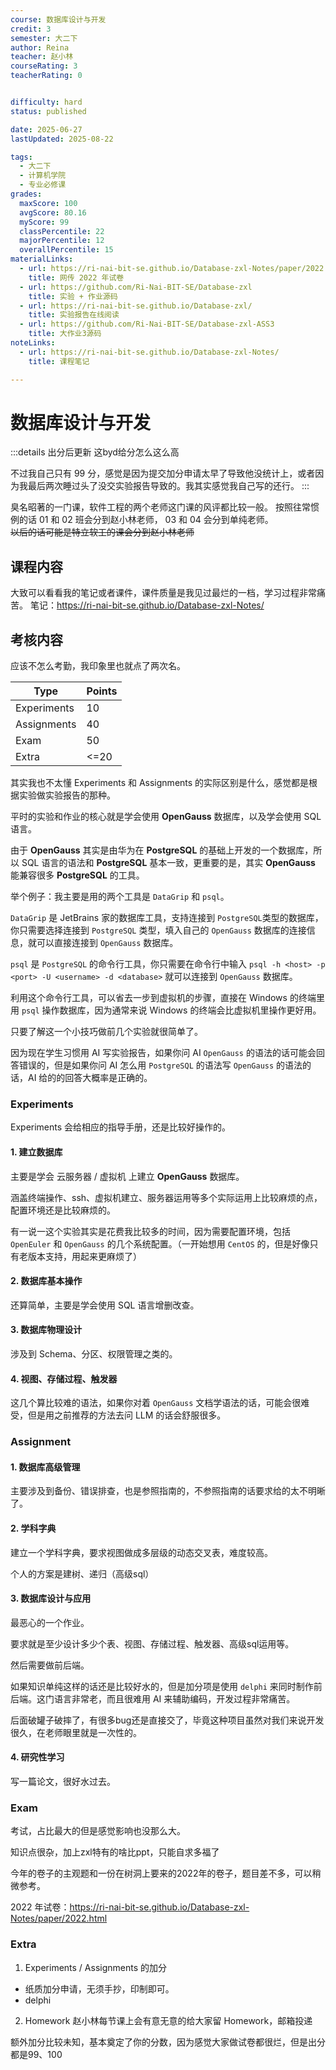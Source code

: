 ```yaml
---
course: 数据库设计与开发
credit: 3
semester: 大二下
author: Reina
teacher: 赵小林
courseRating: 3
teacherRating: 0


difficulty: hard
status: published

date: 2025-06-27
lastUpdated: 2025-08-22

tags: 
  - 大二下
  - 计算机学院
  - 专业必修课
grades:
  maxScore: 100
  avgScore: 80.16
  myScore: 99
  classPercentile: 22
  majorPercentile: 12
  overallPercentile: 15
materialLinks:
  - url: https://ri-nai-bit-se.github.io/Database-zxl-Notes/paper/2022.html
    title: 网传 2022 年试卷
  - url: https://github.com/Ri-Nai-BIT-SE/Database-zxl
    title: 实验 + 作业源码
  - url: https://ri-nai-bit-se.github.io/Database-zxl/
    title: 实验报告在线阅读
  - url: https://github.com/Ri-Nai-BIT-SE/Database-zxl-ASS3
    title: 大作业3源码
noteLinks:
  - url: https://ri-nai-bit-se.github.io/Database-zxl-Notes/
    title: 课程笔记

---
```



# 数据库设计与开发

:::details 出分后更新
这byd给分怎么这么高

不过我自己只有 99 分，感觉是因为提交加分申请太早了导致他没统计上，或者因为我最后两次睡过头了没交实验报告导致的。我其实感觉我自己写的还行。
:::

臭名昭著的一门课，软件工程的两个老师这门课的风评都比较一般。
按照往常惯例的话 01 和 02 班会分到赵小林老师， 03 和 04 会分到单纯老师。  
~~以后的话可能是特立软工的课会分到赵小林老师~~

## 课程内容
大致可以看看我的笔记或者课件，课件质量是我见过最烂的一档，学习过程非常痛苦。
笔记：https://ri-nai-bit-se.github.io/Database-zxl-Notes/


## 考核内容


应该不怎么考勤，我印象里也就点了两次名。

| Type | Points |
|------|--------|
| Experiments | 10 |
| Assignments | 40 |
| Exam | 50 |
| Extra | <=20 |

其实我也不太懂 Experiments 和 Assignments 的实际区别是什么，感觉都是根据实验做实验报告的那种。

平时的实验和作业的核心就是学会使用 **OpenGauss** 数据库，以及学会使用 SQL 语言。

由于 **OpenGauss** 其实是由华为在 **PostgreSQL** 的基础上开发的一个数据库，所以 SQL 语言的语法和 **PostgreSQL** 基本一致，更重要的是，其实 **OpenGauss** 能兼容很多 **PostgreSQL** 的工具。

举个例子：我主要是用的两个工具是 `DataGrip` 和 `psql`。  

`DataGrip` 是 JetBrains 家的数据库工具，支持连接到 `PostgreSQL`类型的数据库，你只需要选择连接到 `PostgreSQL` 类型，填入自己的 `OpenGauss` 数据库的连接信息，就可以直接连接到 `OpenGauss` 数据库。

`psql` 是 `PostgreSQL` 的命令行工具，你只需要在命令行中输入 `psql -h <host> -p <port> -U <username> -d <database>` 就可以连接到 `OpenGauss` 数据库。

利用这个命令行工具，可以省去一步到虚拟机的步骤，直接在 Windows 的终端里用 `psql` 操作数据库，因为通常来说 Windows 的终端会比虚拟机里操作更好用。

只要了解这一个小技巧做前几个实验就很简单了。

因为现在学生习惯用 AI 写实验报告，如果你问 AI `OpenGauss` 的语法的话可能会回答错误的，但是如果你问 AI 怎么用 `PostgreSQL` 的语法写 `OpenGauss` 的语法的话，AI 给的的回答大概率是正确的。

### Experiments

Experiments 会给相应的指导手册，还是比较好操作的。

#### 1. 建立数据库

主要是学会 云服务器 / 虚拟机 上建立 **OpenGauss** 数据库。

涵盖终端操作、ssh、虚拟机建立、服务器运用等多个实际运用上比较麻烦的点，配置环境还是比较麻烦的。

有一说一这个实验其实是花费我比较多的时间，因为需要配置环境，包括 `OpenEuler` 和 `OpenGauss` 的几个系统配置。（一开始想用 `CentOS` 的，但是好像只有老版本支持，用起来更麻烦了）

#### 2. 数据库基本操作

还算简单，主要是学会使用 SQL 语言增删改查。

#### 3. 数据库物理设计

涉及到 Schema、分区、权限管理之类的。

#### 4. 视图、存储过程、触发器

这几个算比较难的语法，如果你对着 `OpenGauss` 文档学语法的话，可能会很难受，但是用之前推荐的方法去问 LLM 的话会舒服很多。

### Assignment

#### 1. 数据库高级管理

主要涉及到备份、错误排查，也是参照指南的，不参照指南的话要求给的太不明晰了。

#### 2. 学科字典

建立一个学科字典，要求视图做成多层级的动态交叉表，难度较高。

个人的方案是建树、递归（高级sql）

#### 3. 数据库设计与应用

最恶心的一个作业。

要求就是至少设计多少个表、视图、存储过程、触发器、高级sql运用等。

然后需要做前后端。

如果知识单纯这样的话还是比较好水的，但是加分项是使用 `delphi` 来同时制作前后端。这门语言非常老，而且很难用 AI 来辅助编码，开发过程非常痛苦。

后面破罐子破摔了，有很多bug还是直接交了，毕竟这种项目虽然对我们来说开发很久，在老师眼里就是一次性的。

#### 4. 研究性学习

写一篇论文，很好水过去。

### Exam

考试，占比最大的但是感觉影响也没那么大。

知识点很杂，加上zxl特有的啥比ppt，只能自求多福了

今年的卷子的主观题和一份在树洞上要来的2022年的卷子，题目差不多，可以稍微参考。

2022 年试卷：https://ri-nai-bit-se.github.io/Database-zxl-Notes/paper/2022.html


### Extra

1. Experiments / Assignments 的加分
  - 纸质加分申请，无须手抄，印制即可。
  - delphi
2. Homework
  赵小林每节课上会有意无意的给大家留 Homework，邮箱投递

额外加分比较未知，基本奠定了你的分数，因为感觉大家做试卷都很烂，但是出分都是99、100